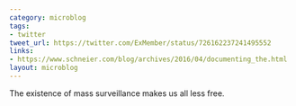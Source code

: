 ```yaml
---
category: microblog
tags:
- twitter
tweet_url: https://twitter.com/ExMember/status/726162237241495552
links:
- https://www.schneier.com/blog/archives/2016/04/documenting_the.html
layout: microblog
---
```

The existence of mass surveillance makes us all less free.
